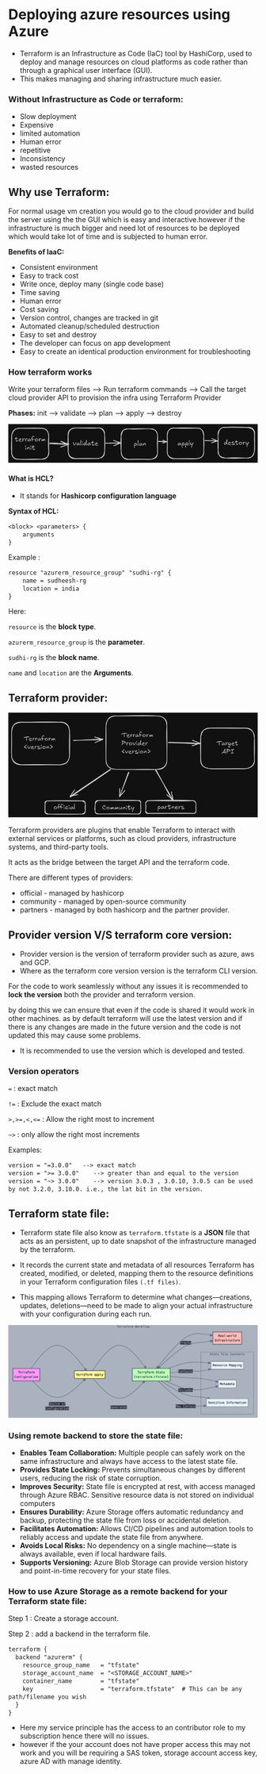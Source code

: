 # **Deploying azure resources using Azure**

- Terraform is an Infrastructure as Code (IaC) tool by HashiCorp, used to deploy and manage resources on cloud platforms as code rather than through a graphical user interface (GUI).
 - This makes managing and sharing infrastructure much easier.

 ### Without Infrastructure as Code or terraform:

 - Slow deployment
 - Expensive
 - limited automation
 - Human error
 - repetitive
 - Inconsistency
 - wasted resources

## Why use Terraform:

For normal usage vm creation you would go to the cloud provider and build the server using the the GUI which is easy and interactive.however if the infrastructure is much bigger and need lot of resources to be deployed which would take lot of time and is subjected to human error.

**Benefits of IaaC:**
- Consistent environment
- Easy to track cost
- Write once, deploy many (single code base)
- Time saving
- Human error
- Cost saving
- Version control, changes are tracked in git
- Automated cleanup/scheduled destruction
- Easy to set and destroy
- The developer can focus on app development
- Easy to create an identical production environment for troubleshooting

### **How terraform works**

Write your terraform files --> Run terraform commands --> Call the target cloud provider API to provision the infra using Terraform Provider

**Phases:** init --> validate --> plan --> apply --> destroy

![phases](./images/image.png)

#### What  is HCL?
- It  stands for **Hashicorp configuration language**

**Syntax of HCL:**

```HCL
<block> <parameters> {
    arguments
}
```
Example :

```HCL
resource "azurerm_resource_group" "sudhi-rg" {
    name = sudheesh-rg
    location = india
}
```
Here:

`resource` is the **block type**.

 `azurerm_resource_group` is the **parameter**. 

`sudhi-rg` is the **block name**.

`name` and `location` are the **Arguments**.


## Terraform provider:

![Terraform providers](images/image1.png)

Terraform providers are plugins that enable Terraform to interact with external services or platforms, such as cloud providers, infrastructure systems, and third-party tools.

It acts as the bridge between the target API and the terraform code.

There are different types of providers:
- official - managed by hashicorp
- community - managed by open-source community
- partners - managed by both hashicorp and the partner provider.



## Provider version V/S terraform core version:

- Provider version is the version of terraform provider such as azure, aws and GCP.
- Where as the terraform core version version is the terraform CLI version.

For the code to work seamlessly without any issues it is recommended to **lock the version** both the provider and terraform version.

by doing this we can ensure that even if the code is shared it would work in other machines. as by default terraform will use the latest version and if there is any changes are made in the future version and the code is not updated this may cause some problems.

- It is recommended to use the version which is developed and tested.

### Version operators

`=` : exact match

`!=` : Exclude the exact match

`>,>=,<,<=` : Allow the right most to increment 

`~>` : only allow the right most increments

Examples:

```HCL
version = "=3.0.0"   --> exact match
version = ">= 3.0.0"    --> greater than and equal to the version
version = "~> 3.0.0"    --> version 3.0.3 , 3.0.10, 3.0.5 can be used by not 3.2.0, 3.10.0. i.e., the lat bit in the version.
```

## Terraform state file:

- Terraform state file also know as `terraform.tfstate` is a **JSON** file that acts as an persistent, up to date snapshot of the infrastructure managed by the terraform.

-  It records the current state and metadata of all resources Terraform has created, modified, or deleted, mapping them to the resource definitions in your Terraform configuration files `(.tf files)`.

- This mapping allows Terraform to determine what changes—creations, updates, deletions—need to be made to align your actual infrastructure with your configuration during each run.



![terraform state](images/statefile.png)

### Using remote backend to store the state file:


- **Enables Team Collaboration:** Multiple people can safely work on the same infrastructure and always have access to the latest state file.
- **Provides State Locking:** Prevents simultaneous changes by different users, reducing the risk of state corruption.
- **Improves Security:** State file is encrypted at rest, with access managed through Azure RBAC. Sensitive resource data is not stored on individual computers
- **Ensures Durability:** Azure Storage offers automatic redundancy and backup, protecting the state file from loss or accidental deletion.
- **Facilitates Automation:** Allows CI/CD pipelines and automation tools to reliably access and update the state file from anywhere.
- **Avoids Local Risks:** No dependency on a single machine—state is always available, even if local hardware fails.
- **Supports Versioning:** Azure Blob Storage can provide version history and point-in-time recovery for your state files.


### How to use Azure Storage as a remote backend for your Terraform state file:

Step 1 : Create a storage account.

Step 2 : add a backend in the terraform file.

```HCL
terraform {
  backend "azurerm" {
    resource_group_name   = "tfstate"
    storage_account_name  = "<STORAGE_ACCOUNT_NAME>"
    container_name        = "tfstate"
    key                   = "terraform.tfstate"  # This can be any path/filename you wish
  }
}
```

- Here my service principle has the access to an contributor role to my subscription hence there will no issues.
- however if the your account does not have proper access this may not work and you will be requiring a SAS token, storage account access key, azure AD with manage identity.


